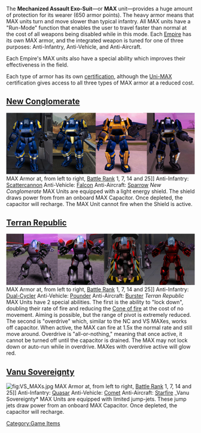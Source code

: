 The **Mechanized Assault Exo-Suit**—or **MAX** unit—provides a huge
amount of protection for its wearer (650 armor points). The heavy armor
means that MAX units turn and move slower than typical infantry. All MAX
units have a "Run-Mode" function that enables the user to travel faster
than normal at the cost of all weapons being disabled while in this
mode. Each [Empire](Empire.md "wikilink") has its own MAX armor, and the
integrated weapon is tuned for one of three purposes: Anti-Infantry,
Anti-Vehicle, and Anti-Aircraft.

Each Empire's MAX units also have a special ability which improves their
effectiveness in the field.

Each type of armor has its own
[certification](certifications.md "wikilink"), although the
[Uni-MAX](<Uni-MAX_(Certification)> "wikilink") certification gives access
to all three types of MAX armor at a reduced cost.

## [New Conglomerate](New_Conglomerate.md "wikilink")

![](images/NCMAXArmors2.jpg "fig:NCMAXArmors2.jpg") MAX Armor at, from left to
right, [Battle Rank](Battle_Rank.md "wikilink") 1, 7, 14 and 25\]\]
Anti-Infantry: [Scattercannon](Scattercannon.md "wikilink")
Anti-Vehicle: [Falcon](Falcon.md "wikilink")
Anti-Aircraft: [Sparrow](Sparrow.md "wikilink")
_New Conglomerate_ MAX Units are equipped with a light energy shield.
The shield draws power from from an onboard MAX Capacitor. Once
depleted, the capacitor will recharge. The MAX Unit cannot fire when the
Shield is active.

## [Terran Republic](Terran_Republic.md "wikilink")

![](images/TRMAXArmor2.jpg "fig:TRMAXArmor2.jpg") MAX Armor at, from left to
right, [Battle Rank](Battle_Rank.md "wikilink") 1, 7, 14 and 25\]\]
Anti-Infantry: [Dual-Cycler](Dual.$1.md "wikilink")
Anti-Vehicle: [Pounder](Pounder.md "wikilink")
Anti-Aircraft: [Burster](Burster.md "wikilink")
_Terran Republic_ MAX Units have 2 special abilities. The first is the
ability to "lock down", doubling their rate of fire and reducing the
[Cone of fire](Cone_of_fire.md "wikilink") at the cost of no movement.
Aiming is possible, but the range of pivot is extremely reduced. The
second is "overdrive" which, similar to the NC and VS MAXes, works off
capacitor. When active, the MAX can fire at 1.5x the normal rate and
still move around. Overdrive is "all-or-nothing," meaning that once
active, it cannot be turned off until the capacitor is drained. The MAX
may not lock down or auto-run while in overdrive. MAXes with overdrive
active will glow red.

## [Vanu Sovereignty](Vanu_Sovereignty.md "wikilink")

![](images/VS*MAXs.jpg "fig:VS_MAXs.jpg") MAX Armor at, from left to right,
[Battle Rank](Battle_Rank.md "wikilink") 1, 7, 14 and 25\]\] Anti-Infantry:
[Quasar](Quasar.md "wikilink")
Anti-Vehicle: [Comet](Comet.md "wikilink")
Anti-Aircraft: [Starfire](Starfire.md "wikilink")
\_Vanu Sovereignty\* MAX Units are equipped with limited jump-jets. These
jump jets draw power from an onboard MAX Capacitor. Once depleted, the
capacitor will recharge.

[Category:Game Items](Category:Game_Items.md "wikilink")
